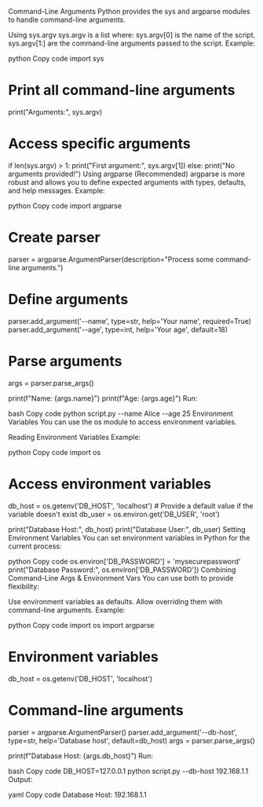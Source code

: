 Command-Line Arguments
Python provides the sys and argparse modules to handle command-line arguments.

Using sys.argv
sys.argv is a list where:
sys.argv[0] is the name of the script.
sys.argv[1:] are the command-line arguments passed to the script.
Example:

python
Copy code
import sys

# Print all command-line arguments
print("Arguments:", sys.argv)

# Access specific arguments
if len(sys.argv) > 1:
    print("First argument:", sys.argv[1])
else:
    print("No arguments provided!")
Using argparse (Recommended)
argparse is more robust and allows you to define expected arguments with types, defaults, and help messages.
Example:

python
Copy code
import argparse

# Create parser
parser = argparse.ArgumentParser(description="Process some command-line arguments.")

# Define arguments
parser.add_argument('--name', type=str, help='Your name', required=True)
parser.add_argument('--age', type=int, help='Your age', default=18)

# Parse arguments
args = parser.parse_args()

print(f"Name: {args.name}")
print(f"Age: {args.age}")
Run:

bash
Copy code
python script.py --name Alice --age 25
Environment Variables
You can use the os module to access environment variables.

Reading Environment Variables
Example:

python
Copy code
import os

# Access environment variables
db_host = os.getenv('DB_HOST', 'localhost')  # Provide a default value if the variable doesn't exist
db_user = os.environ.get('DB_USER', 'root')

print("Database Host:", db_host)
print("Database User:", db_user)
Setting Environment Variables
You can set environment variables in Python for the current process:

python
Copy code
os.environ['DB_PASSWORD'] = 'mysecurepassword'
print("Database Password:", os.environ['DB_PASSWORD'])
Combining Command-Line Args & Environment Vars
You can use both to provide flexibility:

Use environment variables as defaults.
Allow overriding them with command-line arguments.
Example:

python
Copy code
import os
import argparse

# Environment variables
db_host = os.getenv('DB_HOST', 'localhost')

# Command-line arguments
parser = argparse.ArgumentParser()
parser.add_argument('--db-host', type=str, help='Database host', default=db_host)
args = parser.parse_args()

print(f"Database Host: {args.db_host}")
Run:

bash
Copy code
DB_HOST=127.0.0.1 python script.py --db-host 192.168.1.1
Output:

yaml
Copy code
Database Host: 192.168.1.1

